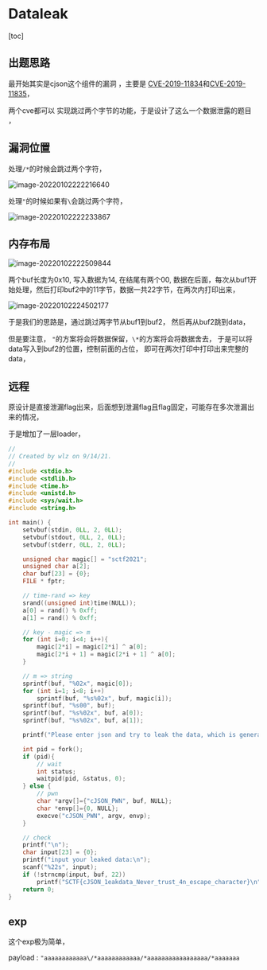 # Dataleak 

[toc]

## 出题思路

最开始其实是cjson这个组件的漏洞 ，主要是 [CVE-2019-11834](https://github.com/DaveGamble/cJSON/issues/337)和[CVE-2019-11835](https://github.com/DaveGamble/cJSON/issues/338)，

两个cve都可以 实现跳过两个字节的功能，于是设计了这么一个数据泄露的题目 ，

## 漏洞位置

处理`/*`的时候会跳过两个字符， 

![image-20220102222216640](https://s2.loli.net/2022/01/02/e6srBoGQUD3bYuV.png)

处理`"`的时候如果有`\`会跳过两个字符，

![image-20220102222233867](https://s2.loli.net/2022/01/02/VLIBKDjrwqmAC6G.png)

## 内存布局

![image-20220102222509844](https://s2.loli.net/2022/01/02/8GBscmvkDXnhRxF.png)

两个buf长度为0x10, 写入数据为14, 在结尾有两个00, 数据在后面，每次从buf1开始处理，然后打印buf2中的11字节，数据一共22字节，在两次内打印出来，



![image-20220102224502177](https://s2.loli.net/2022/01/02/xN6TqbmXndYoksv.png)

于是我们的思路是，通过跳过两字节从buf1到buf2， 然后再从buf2跳到data， 

但是要注意， `"`的方案将会将数据保留，`\*`的方案将会将数据舍去， 于是可以将data写入到buf2的位置，控制前面的占位， 即可在两次打印中打印出来完整的data， 

## 远程

原设计是直接泄漏flag出来，后面想到泄漏flag且flag固定，可能存在多次泄漏出来的情况，

于是增加了一层loader， 

```c
//
// Created by wlz on 9/14/21.
//
#include <stdio.h>
#include <stdlib.h>
#include <time.h>
#include <unistd.h>
#include <sys/wait.h>
#include <string.h>

int main() {
    setvbuf(stdin, 0LL, 2, 0LL);
    setvbuf(stdout, 0LL, 2, 0LL);
    setvbuf(stderr, 0LL, 2, 0LL);

    unsigned char magic[] = "sctf2021";
    unsigned char a[2];
    char buf[23] = {0};
    FILE * fptr;

    // time-rand => key
    srand((unsigned int)time(NULL));
    a[0] = rand() % 0xff;
    a[1] = rand() % 0xff;

    // key - magic => m
    for (int i=0; i<4; i++){
        magic[2*i] = magic[2*i] ^ a[0];
        magic[2*i + 1] = magic[2*i + 1] ^ a[0];
    }

    // m => string
    sprintf(buf, "%02x", magic[0]);
    for (int i=1; i<8; i++)
        sprintf(buf, "%s%02x", buf, magic[i]);
    sprintf(buf, "%s00", buf);
    sprintf(buf, "%s%02x", buf, a[0]);
    sprintf(buf, "%s%02x", buf, a[1]);

    printf("Please enter json and try to leak the data, which is generated randomly each time and has a length of 22.\n");

    int pid = fork();
    if (pid){
        // wait
        int status;
        waitpid(pid, &status, 0);
    } else {
        // pwn
        char *argv[]={"cJSON_PWN", buf, NULL};
        char *envp[]={0, NULL};
        execve("cJSON_PWN", argv, envp);
    }

    // check
    printf("\n");
    char input[23] = {0};
    printf("input your leaked data:\n");
    scanf("%22s", input);
    if (!strncmp(input, buf, 22))
        printf("SCTF{cJSON_1eakdata_Never_trust_4n_escape_character}\n");
    return 0;
}
```

## exp

这个exp极为简单，

payload : `"aaaaaaaaaaaa\/*aaaaaaaaaaaa/*aaaaaaaaaaaaaaaaa/*aaaaaaa`

